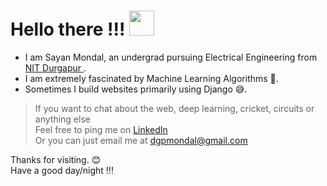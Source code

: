 <!-- <div align="center">
   <img src="tenor.gif" alt="alt text" width="800" height="400" />
</div>
<br> -->

# Hello there !!! <img src="https://raw.githubusercontent.com/MartinHeinz/MartinHeinz/master/wave.gif" width="40px">

- I am Sayan Mondal, an undergrad pursuing Electrical Engineering from <a href="https://nitdgp.ac.in/"> NIT Durgapur </a> . <br>
- I am extremely fascinated by Machine Learning Algorithms 🧡.<br>
- Sometimes I build websites primarily using Django 😅.

>If you want to chat about the web, deep learning, cricket, circuits or anything else <br>
>Feel free to ping me on <a href="https://www.linkedin.com/in/sa-y-an/" target = "_blank"> LinkedIn </a> <br>
>Or you can just email me at [dgpmondal@gmail.com](mailto:dgpmondal@gmail.com) <br>

Thanks for visiting. 😊 <br>
Have a good day/night !!!


<!--
**sayan-mondal-tech/sayan-mondal-tech** is a ✨ _special_ ✨ repository because its `README.md` (this file) appears on your GitHub profile.

Here are some ideas to get you started:

![Top Langs](https://github-readme-stats.vercel.app/api/top-langs/?username=sa-y-an)
<br>
<br>

<br>

![Sayan's GitHub stats](https://github-readme-stats.vercel.app/api?username=sa-y-an&hide=stars&count_private=true)

<br>
- 🔭 I’m currently working on ...
- 🌱 I’m currently learning ...
- 👯 I’m looking to collaborate on ...
- 🤔 I’m looking for help with ...
- 💬 Ask me about ...
- 📫 How to reach me: ...
- 😄 Pronouns: ...
- ⚡ Fun fact: ...
-->
